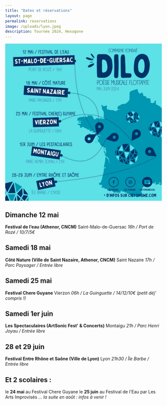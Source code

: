 ```yaml
---
title: "Dates et réservations"
layout: page
permalink: reservations
image: /uploads/lyon.jpeg
description: Tournée 2024, Hexagone
---
```

![Tournée 2024](/uploads/reservations/tournee2024.jpeg)

## Dimanche 12 mai

**Festival de l’eau (Athenor, CNCM)**
 Saint-Malo-de-Guersac 
*16h / Port de Rozé / 10/7/5€*

## Samedi 18 mai

**Côté Nature (Ville de Saint Nazaire, Athenor, CNCM)**
Saint Nazaire
*17h / Parc Paysager / Entrée libre*

## Samedi 25 mai

**Festival Chere Guyane**
Vierzon
*06h / La Guinguette / 14/12/10€ (petit déj' compris !)*

## Samedi 1er juin

**Les Spectaculaires (ArtSonic Fest' & Concerts)**
Montaigu 
*21h / Parc Henri Joyau / Entrée libre*

## 28 et 29 juin

**Festival Entre Rhône et Saône (Ville de Lyon)**
Lyon 
*21h30 / Île Barbe / Entrée libre*

## Et 2 scolaires :

le **24 mai** au Festival Chere Guyane
le **25 juin** au Festival de l'Eau par Les Arts Improvisés
*... la suite en août : infos à venir !*








